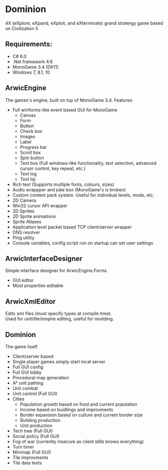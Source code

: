 # Dominion

4X (eXplore, eXpand, eXploit, and eXterminate) grand stratergy game based on Civilization 5

## Requirements:
- C# 6.0
- .Net framework 4.6
- MonoGame 3.4 (DX11)
- Windows 7, 8.1, 10

## ArwicEngine
The games's engine, built on top of MonoGame 3.4.
Features:
- Full winforms-like event based GUI for MonoGame
  - Canvas
  - Form
  - Button
  - Check box
  - Images
  - Label
  - Progress bar
  - Scroll box
  - Spin button
  - Text box (Full windows-like functionality, text selection, advanced cursor control, key repeat, etc.)
  - Text log
  - Tool tip
- Rich text (Supports multiple fonts, colours, sizes)
- Audio wrappper and juke box (MonoGame's is broken)
- Custom content pack system. Useful for individual levels, mods, etc.
- 2D Camera
- Win32 cursor API wrapper
- 2D Sprites
- 2D Sprite animations
- Sprite Atlases
- Application level packet based TCP client/server wrapper
- DNS resolver
- Ping utility
- Console variables, config script run on startup can set user settings

## ArwicInterfaceDesigner
Simple interface designer for ArwicEngine.Forms
- GUI editor
- Most properties editable

## ArwicXmlEditor
Edits xml files (must specify types at compile time).  
Used for unit/tile/empire editing, useful for modding.

## Dominion
The game itself.
- Client/server based
- Single player games simply start local server
- Full GUI config
- Full GUI lobby
- Procedural map generation
- A* unit pathing
- Unit combat
- Unit control (Full GUI)
- Cities
  - Population growth based on food and current population
  - Income based on buidlings and improvments
  - Border expansion based on culture and current border size
  - Building production
  - Unit production
- Tech tree (Full GUI)
- Social policy (Full GUI)
- Fog of war (currently insecure as client stills knows everything)
- Turn timer
- Minimap (Full GUI)
- Tile improvments
- Tile data texts
